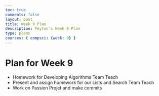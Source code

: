 ```yaml
---
toc: true
comments: false
layout: post
title: Week 9 Plan
description: Peyton's Week 9 Plan
type: plans
courses: { compsci: {week: 9} }
---
```


# Plan for Week 9
- Homework for Developing Algorithms Team Teach
- Present and assign homework for our Lists and Search Team Teach
- Work on Passion Projet and make commits